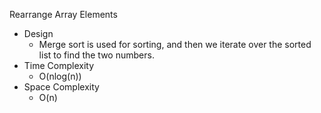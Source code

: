 Rearrange Array Elements

- Design
    - Merge sort is used for sorting, and then we iterate over the sorted list
      to find the two numbers.
- Time Complexity
    - O(nlog(n))
- Space Complexity
    - O(n)